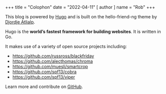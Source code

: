+++
title = "Colophon"
date = "2022-04-11"
[ author ]
  name = "Rob"
+++


This blog is powered by <a href="http://gohugo.io">Hugo</a> and is built on the hello-friend-ng theme by <a href="https://github.com/rhazdon">Djordje Atlialp</a>.

Hugo is the **world’s fastest framework for building websites**. It is written in Go.

It makes use of a variety of open source projects including:

* https://github.com/russross/blackfriday
* https://github.com/alecthomas/chroma
* https://github.com/muesli/smartcrop
* https://github.com/spf13/cobra
* https://github.com/spf13/viper

Learn more and contribute on [GitHub](https://github.com/gohugoio).

